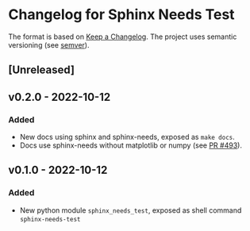 # Changelog for Sphinx Needs Test


The format is based on [Keep a Changelog](https://keepachangelog.com/en/1.0.0/).
The project uses semantic versioning (see [semver](https://semver.org)).

## [Unreleased]

## v0.2.0 - 2022-10-12

### Added
- New docs using sphinx and sphinx-needs, exposed as `make docs`.
- Docs use sphinx-needs without matplotlib or numpy (see [PR #493](https://github.com/useblocks/sphinx-needs/pull/493 )).


## v0.1.0 - 2022-10-12
### Added
- New python module `sphinx_needs_test`, exposed as shell command `sphinx-needs-test`
